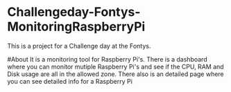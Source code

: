 # Challengeday-Fontys-MonitoringRaspberryPi
This is a project for a Challenge day at the Fontys.

#About
It is a monitoring tool for Raspberry Pi's. There is a dashboard where you can monitor mutiple Raspberry Pi's and see if the CPU, RAM and Disk usage are all in the allowed zone. There also is an detailed page where you can see detailed info for a Raspberry Pi
